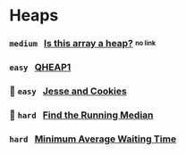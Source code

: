 # Heaps  

### `medium` &nbsp; [Is this array a heap?](https://www.hackerrank.com/challenges) <sub><sup>no link</sup></sub>

### `easy` &nbsp; [QHEAP1](https://www.hackerrank.com/challenges/qheap1)

### 🌟 `easy` &nbsp; [Jesse and Cookies](https://www.hackerrank.com/challenges/jesse-and-cookies)

### 🌟 `hard` &nbsp; [Find the Running Median](https://www.hackerrank.com/challenges/find-the-running-median)

### `hard` &nbsp; [Minimum Average Waiting Time](https://www.hackerrank.com/challenges/minimum-average-waiting-time)
